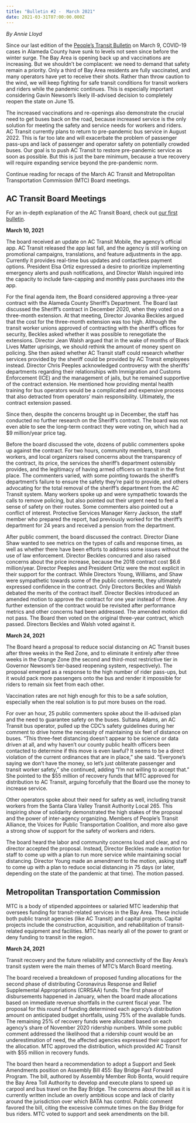 ```yaml
---
title: "Bulletin #2 -  March 2021"
date: 2021-03-31T07:00:00.000Z
---
```

<!--StartFragment-->

*By Annie Lloyd*

Since our last edition of the [People’s Transit Bulletin](https://eastbaymajority.com/transit-corridor-bulletin/) on March 9, COVID-19 cases in Alameda County have sunk to levels not seen since before the winter surge. The Bay Area is opening back up and vaccinations are increasing. But we shouldn’t be complacent: we need to demand that safety remain a priority. Only a third of Bay Area residents are fully vaccinated, and many operators have yet to receive their shots. Rather than throw caution to the wind, we will keep fighting for safe transit conditions for transit workers and riders while the pandemic continues. This is especially important considering Gavin Newsom’s likely ill-advised decision to completely reopen the state on June 15. 

The increased vaccinations and re-openings also demonstrate the crucial need to get buses back on the road, because increased service is the only solution for meeting the safety and service needs for workers and riders. AC Transit currently plans to return to pre-pandemic bus service in August 2022. This is far too late and will exacerbate the problem of passenger pass-ups and lack of passenger and operator safety on potentially crowded buses. Our goal is to push AC Transit to restore pre-pandemic service as soon as possible. But this is just the bare minimum, because a true recovery will require expanding service beyond the pre-pandemic norm.

Continue reading for recaps of the March AC Transit and Metropolitan Transportation Commission (MTC) Board meetings.

## **AC Transit Board Meetings**

For an in-depth explanation of the AC Transit Board, check out [our first bulletin](https://eastbaymajority.com/transit-corridor-bulletin/).

**March 10, 2021**

The board received an update on AC Transit Mobile, the agency’s official app. AC Transit released the app last fall, and the agency is still working on promotional campaigns, translations, and feature adjustments in the app. Currently it provides real-time bus updates and contactless payment options. President Elsa Ortiz expressed a desire to prioritize implementing emergency alerts and push notifications, and Director Walsh inquired into the capacity to include fare-capping and monthly pass purchases into the app. 

For the final agenda item, the Board considered approving a three-year contract with the Alameda County Sheriff’s Department. The Board last discussed the Sheriff’s contract in December 2020, when they voted on a three-month extension. At that meeting, Director Jovanka Beckles argued that the cost for the three-month extension was too high. Although the transit worker unions approved of contracting with the sheriff’s offices for security, Beckles asked whether it was possible to renegotiate the extensions. Director Jean Walsh argued that in the wake of months of Black Lives Matter uprisings, we should rethink the amount of money spent on policing. She then asked whether AC Transit staff could research whether services provided by the sheriff could be provided by AC Transit employees instead. Director Chris Peeples acknowledged controversy with the sheriffs’ departments regarding their relationships with Immigration and Customs Enforcement (ICE) and the management of jails, but he remained supportive of the contract extension. He mentioned how providing mental health training for bus operators would be a complicated and expensive process that also detracted from operators’ main responsibility. Ultimately, the contract extension passed.

Since then, despite the concerns brought up in December, the staff has conducted no further research on the Sheriff’s contract. The board was not even able to see the long-term contract they were voting on, which had a $9 million/year price tag. 

Before the board discussed the vote, dozens of public commenters spoke up against the contract. For two hours, community members, transit workers, and local organizers raised concerns about the transparency of the contract, its price, the services the sheriff’s department ostensibly provides, and the legitimacy of having armed officers on transit in the first place. The commenters varied, with some pointing towards the sheriff’s department’s failure to ensure the safety they’re paid to provide, and others advocating for the total removal of the sheriff’s department from the AC Transit system. Many workers spoke up and were sympathetic towards the calls to remove policing, but also pointed out their urgent need to feel a sense of safety on their routes. Some commenters also pointed out a conflict of interest. Protective Services Manager Kerry Jackson, the staff member who prepared the report, had previously worked for the sheriff’s department for 24 years and received a pension from the department.

After public comment, the board discussed the contract. Director Diane Shaw wanted to see metrics on the types of calls and response times, as well as whether there have been efforts to address some issues without the use of law enforcement. Director Beckles concurred and also raised concerns about the price increase, because the 2018 contract cost $6.6 million/year. Director Peeples and President Ortiz were the most explicit in their support for the contract. While Directors Young, Williams, and Shaw were sympathetic towards some of the public comments, they ultimately expressed confidence in the contract. Only Directors Beckles and Walsh debated the merits of the contract itself. Director Beckles introduced an amended motion to approve the contract for one year instead of three. Any further extension of the contract would be revisited after performance metrics and other concerns had been addressed. The amended motion did not pass. The Board then voted on the original three-year contract, which passed. Directors Beckles and Walsh voted against it.

**March 24, 2021**

The Board heard a proposal to reduce social distancing on AC Transit buses after three weeks in the Red Zone, and to eliminate it entirely after three weeks in the Orange Zone (the second and third-most restrictive tier in Governor Newsom’s tier-based reopening system, respectively). The proposal emerged as a response to the high number of rider pass-ups, but it would pack more passengers onto the bus and render it impossible for riders to remain six feet from each other.

Vaccination rates are not high enough for this to be a safe solution, especially when the real solution is to put more buses on the road. 

For over an hour, 25 public commenters spoke about the ill-advised plan and the need to guarantee safety on the buses. Sultana Adams, an AC Transit bus operator, pulled up the CDC’s safety guidelines during her comment to drive home the necessity of maintaining six feet of distance on buses. “This three-feet distancing doesn’t appear to be science or data driven at all, and why haven’t our county public health officers been contacted to determine if this move is even lawful? It seems to be a direct violation of the current ordinances that are in place,” she said. “Everyone’s saying we don’t have the money, so let’s just obliterate passenger and transit worker safety,” she continued, adding “I’m not willing to accept that.” She pointed to the $55 million of recovery funds that MTC approved for distribution to AC Transit, arguing forcefully that the Board use the money to increase service.

Other operators spoke about their need for safety as well, including transit workers from the Santa Clara Valley Transit Authority Local 265. This inspiring show of solidarity demonstrated the high stakes of the proposal and the power of inter-agency organizing. Members of People’s Transit Alliance, the Voices for Public Transportation Coalition, and more also gave a strong show of support for the safety of workers and riders.

The board heard the labor and community concerns loud and clear, and no director accepted the proposal. Instead, Director Beckles made a motion for staff to come up with a plan to run more service while maintaining social distancing. Director Young made an amendment to the motion, asking staff to come up with a plan to reduce social distancing in 75 days (or later, depending on the state of the pandemic at that time). The motion passed.

## **Metropolitan Transportation Commission**

MTC is a body of stipended appointees or salaried MTC leadership that oversees funding for transit-related services in the Bay Area. These include both public transit agencies (like AC Transit) and capital projects. Capital projects include the construction, acquisition, and rehabilitation of transit-related equipment and facilities. MTC has nearly all of the power to grant or deny funding to transit in the region.

**March 24, 2021**

Transit recovery and the future reliability and connectivity of the Bay Area’s transit system were the main themes of MTC’s March Board meeting.

The board received a breakdown of proposed funding allocations for the second phase of distributing Coronavirus Response and Relief Supplemental Appropriations (CRRSAA) funds. The first phase of disbursements happened in January, when the board made allocations based on immediate revenue shortfalls in the current fiscal year. The proposal for this round of funding determined each agency’s distribution amount on anticipated budget shortfalls, using 75% of the available funds. The remaining 25% of recovery funds were allocated based on each agency’s share of November 2020 ridership numbers. While some public comment addressed the likelihood that a ridership count would be an underestimation of need, the affected agencies expressed their support for the allocation. MTC approved the distribution, which provided AC Transit with $55 million in recovery funds.

The board then heard a recommendation to adopt a Support and Seek Amendments position on Assembly Bill 455: Bay Bridge Fast Forward Program. The bill, authored by Assembly Member Rob Bonta, would require the Bay Area Toll Authority to develop and execute plans to speed up carpool and bus travel on the Bay Bridge. The concerns about the bill as it is currently written include an overly ambitious scope and lack of clarity around the jurisdiction over which BATA has control. Public comment favored the bill, citing the excessive commute times on the Bay Bridge for bus riders. MTC voted to support and seek amendments on the bill.

<!--EndFragment-->